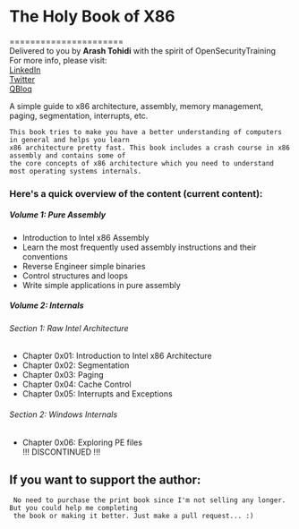 
# The Holy Book of X86    
======================    
Delivered to you by **Arash Tohidi** with the spirit of OpenSecurityTraining    
For more info, please visit:   
[LinkedIn](https://www.linkedin.com/in/arash-tc)    
[Twitter](https://twitter.com/H4UL4)    
[QBloq](https://captainarash.github.io)    
  
  
A simple guide to x86 architecture, assembly, memory management, paging, segmentation, interrupts, etc.    

    This book tries to make you have a better understanding of computers in general and helps you learn 
    x86 architecture pretty fast. This book includes a crash course in x86 assembly and contains some of
    the core concepts of x86 architecture which you need to understand most operating systems internals.     
  
  
### Here's a quick overview of the content (current content):    

##### Volume 1: Pure Assembly    
  - Introduction to Intel x86 Assembly    
  - Learn the most frequently used assembly instructions and their conventions    
  - Reverse Engineer simple binaries  
  - Control structures and loops
  - Write simple applications in pure assembly

##### Volume 2: Internals    

###### Section 1: Raw Intel Architecture    
  - Chapter 0x01: Introduction to Intel x86 Architecture    
  - Chapter 0x02: Segmentation
  - Chapter 0x03: Paging
  - Chapter 0x04: Cache Control
  - Chapter 0x05: Interrupts and Exceptions
###### Section 2: Windows Internals
  - Chapter 0x06: Exploring PE files  
  !!! DISCONTINUED !!!
  
  
## If you want to support the author:
     No need to purchase the print book since I'm not selling any longer. But you could help me completing 
     the book or making it better. Just make a pull request... :)         
